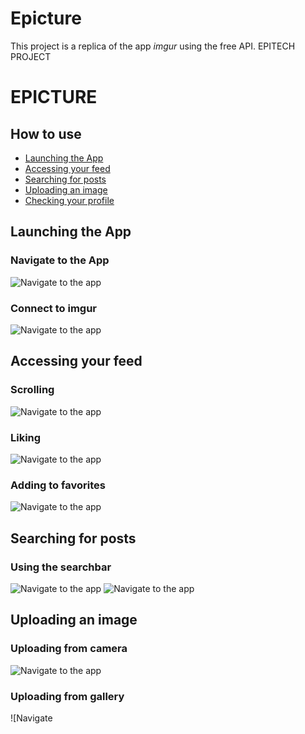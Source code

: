 # Epicture
This project is a replica of the app *imgur* using the free API.
EPITECH PROJECT
# EPICTURE

## How to use

- [Launching the App](#launching-the-app)
- [Accessing your feed](#Accessing-your-feed)
- [Searching for posts](#searching-for-posts)
- [Uploading an image](#uploading-an-image)
- [Checking your profile](#checking-your-profile)

## Launching the App

### Navigate to the App

![Navigate to the app](/howto/find_app.jpg)

### Connect to imgur

![Navigate to the app](/howto/connect_imgur.jpg)

## Accessing your feed

### Scrolling

![Navigate to the app](/howto/my_feed.jpg)

### Liking

![Navigate to the app]()

### Adding to favorites

![Navigate to the app]()

## Searching for posts

### Using the searchbar

![Navigate to the app](/howto/empty_search.jpg)
![Navigate to the app](/howto/search_meme.jpg)

## Uploading an image

### Uploading from camera

![Navigate to the app](/howto/find_app.jpg)

### Uploading from gallery

![Navigate 
